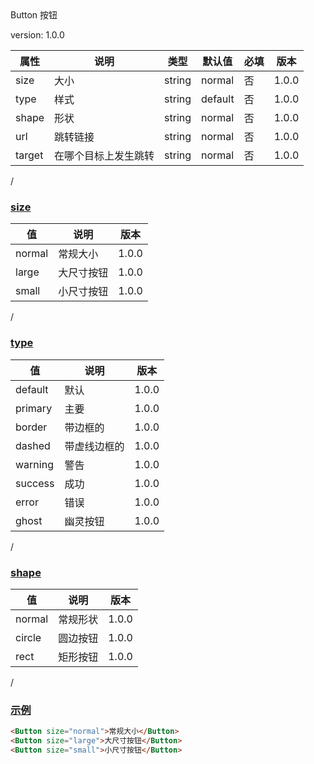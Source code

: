 <div class='name_wrap border_box'>
      <span class='name'>Button</span>
      <span class='name'>按钮</span>
<div>

<p class='version'>version: 1.0.0</p>

| 属性 | 说明 | 类型 | 默认值 | 必填 | 版本 |
| - | - | - | - | - | - |
| size | 大小 | string | normal | 否 | 1.0.0 |
| type | 样式 | string | default | 否 | 1.0.0 |
| shape | 形状 | string | normal | 否 | 1.0.0 |
| url | 跳转链接 | string | normal | 否 | 1.0.0 |
| target | 在哪个目标上发生跳转 | string | normal | 否 | 1.0.0 |

<p id="size" class='anchor'>/</p>  

### [size](#size)

| 值 | 说明 | 版本 |
| - | - | - |
| normal | 常规大小 | 1.0.0 |
| large | 大尺寸按钮 | 1.0.0 |
| small | 小尺寸按钮 | 1.0.0 |

<p id="type" class='anchor'>/</p>  

### [type](#type)

| 值 | 说明 | 版本 |
| - | - | - |
| default | 默认 | 1.0.0 |
| primary | 主要 | 1.0.0 |
| border | 带边框的 | 1.0.0 |
| dashed | 带虚线边框的 | 1.0.0 |
| warning | 警告 | 1.0.0 |
| success | 成功 | 1.0.0 |
| error | 错误 | 1.0.0 |
| ghost | 幽灵按钮 | 1.0.0 |

<p id="shape" class='anchor'>/</p> 

### [shape](#shape)

| 值 | 说明 | 版本 |
| - | - | - |
| normal | 常规形状 | 1.0.0 |
| circle | 圆边按钮 | 1.0.0 |
| rect | 矩形按钮 | 1.0.0 |

<p id="示例" class='anchor'>/</p> 

### [示例](#示例)

```html
<Button size="normal">常规大小</Button>
<Button size="large">大尺寸按钮</Button>
<Button size="small">小尺寸按钮</Button>
```